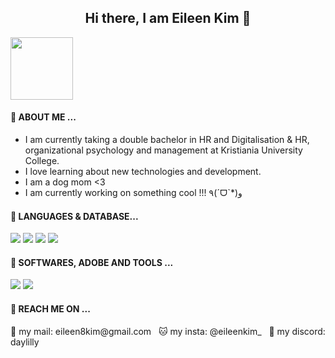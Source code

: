 <h2 align=center>Hi there, I am Eileen Kim 🎀 </h2>
<img src= "https://github.com/eileenkim-0/eileenkim-0/assets/158452147/f47c9a3c-d939-415f-8d85-e3c181e6ec94" height= "100px">


<h4 align=left> 🩷 ABOUT ME ... </h4>

- I am currently taking a double bachelor in HR and Digitalisation & HR, organizational psychology and management at Kristiania University College.
- I love learning about new technologies and development.
- I am a dog mom <3 
- I am currently working on something cool !!! ٩(ˊᗜˋ*)و
&nbsp; 

<h4 align=left> 🩷 LANGUAGES & DATABASE... </h4>
<img src= "https://img.shields.io/badge/MySQL-005C84?style=for-the-badge&logo=mysql&logoColor=white"> <img src="https://img.shields.io/badge/Visual_Studio_Code-0078D4?style=for-the-badge&logo=visual%20studio%20code&logoColor=white"> <img src="https://img.shields.io/badge/HTML5-E34F26?style=for-the-badge&logo=html5&logoColor=white"> <img src="https://img.shields.io/badge/css3-%231572B6.svg?style=for-the-badge&logo=css3&logoColor=white">
&nbsp; 
                                                                                                                                                                                                                                                                                                                                                
<h4 align=left> 🩷 SOFTWARES, ADOBE AND TOOLS ... </h4>
<img src="https://img.shields.io/badge/Adobe%20Photoshop-31A8FF?style=for-the-badge&logo=Adobe%20Photoshop&logoColor=black"> <img src="https://img.shields.io/badge/Canva-%2300C4CC.svg?&style=for-the-badge&logo=Canva&logoColor=white"> 


<h4 align=left> 🩷 REACH ME ON ... </h4>
🐶 my mail: eileen8kim@gmail.com
&nbsp; 
🐱 my insta: @eileenkim_
&nbsp; 
🦭 my discord: daylilly 
&nbsp; 
